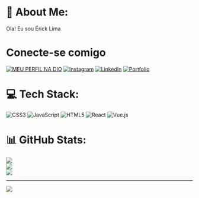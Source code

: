 # 💫 About Me:
Ola! Eu sou Érick Lima

# Conecte-se comigo
[![MEU PERFIL NA DIO](https://img.shields.io/badge/LinkedIn-0077B5?style=for-the-badge&logo=linkedin&logoColor=white)](https://web.dio.me/users/erick_lima64?tab=achievements) [![Instagram](https://img.shields.io/badge/-Instagram-%23E4405F?style=for-the-badge&logo=instagram&logoColor=white)](https://www.instagram.com/erick.lima6/) [![LinkedIn](https://img.shields.io/badge/LinkedIn-0077B5?style=for-the-badge&logo=linkedin&logoColor=white)](https://www.linkedin.com/in/erick-lima-5837132a2/) [![Portfolio](https://img.shields.io/badge/Portfolio-FF5722?style=for-the-badge&logo=todoist&logoColor=white)](https://my-portfolio-git-main-erick-s-projects.vercel.app/)

# 💻 Tech Stack:
![CSS3](https://img.shields.io/badge/css3-%231572B6.svg?style=for-the-badge&logo=css3&logoColor=white) ![JavaScript](https://img.shields.io/badge/javascript-%23323330.svg?style=for-the-badge&logo=javascript&logoColor=%23F7DF1E) ![HTML5](https://img.shields.io/badge/html5-%23E34F26.svg?style=for-the-badge&logo=html5&logoColor=white) ![React](https://img.shields.io/badge/react-%2320232a.svg?style=for-the-badge&logo=react&logoColor=%2361DAFB) ![Vue.js](https://img.shields.io/badge/vue.js-%2335495e.svg?style=for-the-badge&logo=vuedotjs&logoColor=%234FC08D)
# 📊 GitHub Stats:
![](https://github-readme-stats.vercel.app/api?username=LinsArauj0&theme=tokyonight&hide_border=true&include_all_commits=true&count_private=false)<br/>
![](https://github-readme-streak-stats.herokuapp.com/?user=LinsArauj0&theme=tokyonight&hide_border=true)<br/>
![](https://github-readme-stats.vercel.app/api/top-langs/?username=LinsArauj0&theme=tokyonight&hide_border=true&include_all_commits=true&count_private=false&layout=compact)

---
[![](https://visitcount.itsvg.in/api?id=LinsArauj0&icon=0&color=0)](https://visitcount.itsvg.in)

<!-- Proudly created with GPRM ( https://gprm.itsvg.in ) -->
